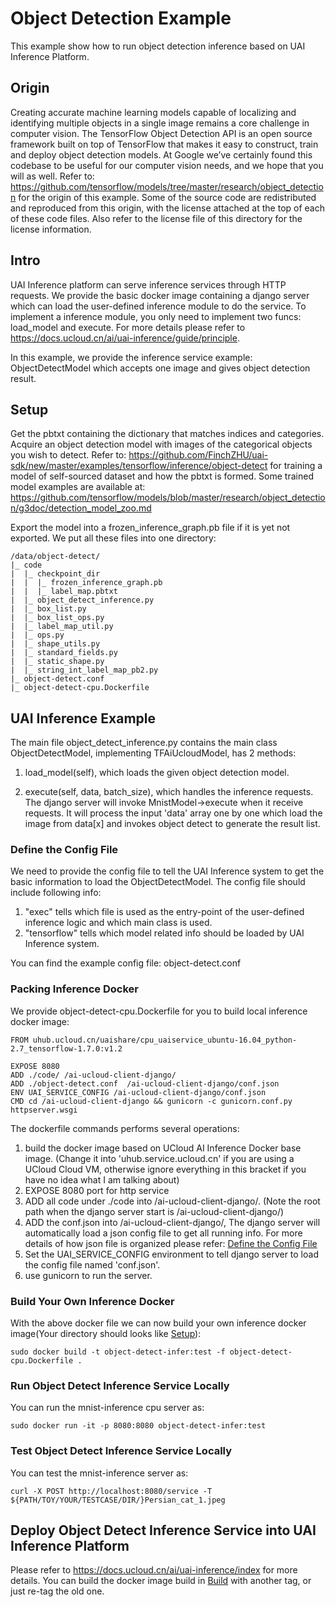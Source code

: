 # Object Detection Example
This example show how to run object detection inference based on UAI Inference Platform.
## Origin
Creating accurate machine learning models capable of localizing and identifying multiple objects in a single image remains a core challenge in computer vision. The TensorFlow Object Detection API is an open source framework built on top of TensorFlow that makes it easy to construct, train and deploy object detection models. At Google we’ve certainly found this codebase to be useful for our computer vision needs, and we hope that you will as well. Refer to: https://github.com/tensorflow/models/tree/master/research/object_detection for the origin of this example. Some of the source code are redistributed and reproduced from this origin, with the license attached at the top of each of these code files. Also refer to the license file of this directory for the license information.


## Intro
UAI Inference platform can serve inference services through HTTP requests. We provide the basic docker image containing a django server which can load the user-defined inference module to do the service. To implement a inference module, you only need to implement two funcs: load\_model and execute. For more details please refer to https://docs.ucloud.cn/ai/uai-inference/guide/principle.

In this example, we provide the inference service example: ObjectDetectModel which accepts one image and gives object detection result.

## Setup
Get the pbtxt containing the dictionary that matches indices and categories.
Acquire an object detection model with images of the categorical objects you wish to detect. Refer to:
https://github.com/FinchZHU/uai-sdk/new/master/examples/tensorflow/inference/object-detect
for training a model of self-sourced dataset and how the pbtxt is formed. Some trained model examples are available at:
https://github.com/tensorflow/models/blob/master/research/object_detection/g3doc/detection_model_zoo.md

Export the model into a frozen_inference_graph.pb file if it is yet not exported.
We put all these files into one directory:

	/data/object-detect/
	|_ code
	|  |_ checkpoint_dir
	|  |  |_ frozen_inference_graph.pb
	|  |  |_ label_map.pbtxt
	|  |_ object_detect_inference.py
	|  |_ box_list.py
	|  |_ box_list_ops.py
	|  |_ label_map_util.py
	|  |_ ops.py
	|  |_ shape_utils.py
	|  |_ standard_fields.py
	|  |_ static_shape.py
	|  |_ string_int_label_map_pb2.py
	|_ object-detect.conf
	|_ object-detect-cpu.Dockerfile

## UAI Inference Example
The main file object_detect_inference.py contains the main class ObjectDetectModel, implementing TFAiUcloudModel, has 2 methods:

1. load\_model(self), which loads the given object detection model. 

2. execute(self, data, batch_size), which handles the inference requests. The django server will invoke MnistModel->execute when it receive requests. It will process the input 'data' array one by one which load the image from data[x] and invokes object detect to generate the result list. 

### Define the Config File
We need to provide the config file to tell the UAI Inference system to get the basic information to load the ObjectDetectModel. The config file should include following info:

1. "exec" tells which file is used as the entry-point of the user-defined inference logic and which main class is used. 
2. "tensorflow" tells which model related info should be loaded by UAI Inference system.

You can find the example config file: object-detect.conf

### Packing Inference Docker
We provide object-detect-cpu.Dockerfile for you to build local inference docker image:

	FROM uhub.ucloud.cn/uaishare/cpu_uaiservice_ubuntu-16.04_python-2.7_tensorflow-1.7.0:v1.2

	EXPOSE 8080
	ADD ./code/ /ai-ucloud-client-django/
	ADD ./object-detect.conf  /ai-ucloud-client-django/conf.json
	ENV UAI_SERVICE_CONFIG /ai-ucloud-client-django/conf.json
	CMD cd /ai-ucloud-client-django && gunicorn -c gunicorn.conf.py httpserver.wsgi

The dockerfile commands performs several operations:
1. build the docker image based on UCloud AI Inference Docker base image. (Change it into 'uhub.service.ucloud.cn' if you are using a UCloud Cloud VM, otherwise ignore everything in this bracket if you have no idea what I am talking about)
2. EXPOSE 8080 port for http service
3. ADD all code under ./code into /ai-ucloud-client-django/. (Note the root path when the django server start is /ai-ucloud-client-django/)
4. ADD the conf.json into /ai-ucloud-client-django/, The django server will automatically load a json config file to get all running info. For more details of how json file is organized please refer: [Define the Config File](#define-the-config-file)
5. Set the UAI_SERVICE_CONFIG environment to tell django server to load the config file named 'conf.json'.
6. use gunicorn to run the server.

### Build Your Own Inference Docker
With the above docker file we can now build your own inference docker image(Your directory should looks like [Setup](#setup)):

	sudo docker build -t object-detect-infer:test -f object-detect-cpu.Dockerfile .

### Run Object Detect Inference Service Locally
You can run the mnist-inference cpu server as:

	sudo docker run -it -p 8080:8080 object-detect-infer:test

### Test Object Detect Inference Service Locally
You can test the mnist-inference server as:

	curl -X POST http://localhost:8080/service -T ${PATH/TOY/YOUR/TESTCASE/DIR/}Persian_cat_1.jpeg

## Deploy Object Detect Inference Service into UAI Inference Platform
Please refer to https://docs.ucloud.cn/ai/uai-inference/index for more details. You can build the docker image build in [Build](#build-your-own-inference-docker) with another tag, or just re-tag the old one.
